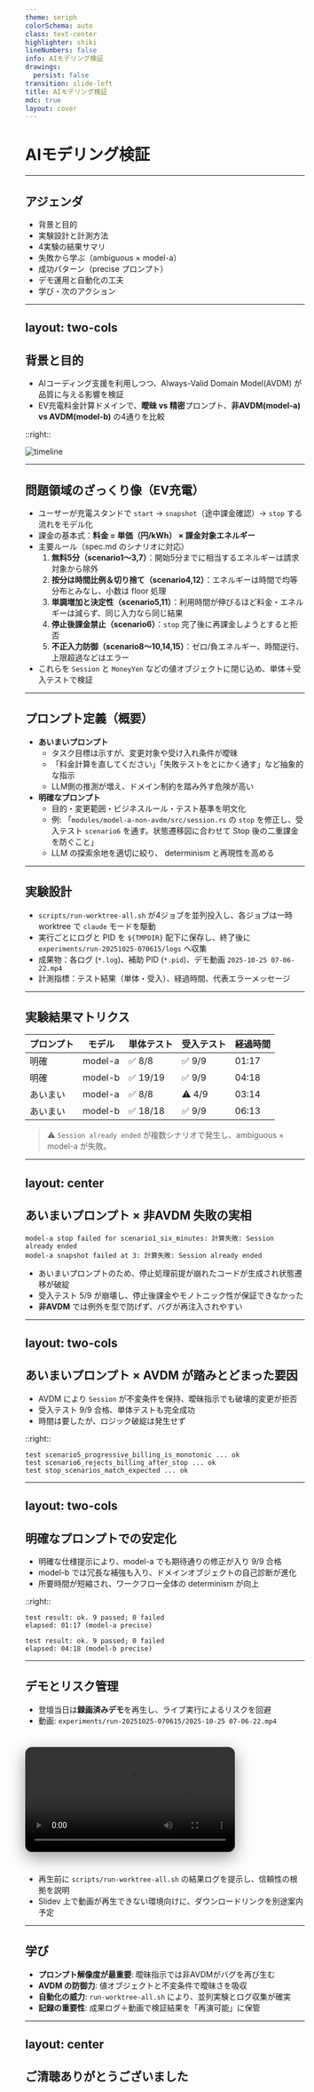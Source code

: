 ```yaml
---
theme: seriph
colorSchema: auto
class: text-center
highlighter: shiki
lineNumbers: false
info: AIモデリング検証
drawings:
  persist: false
transition: slide-left
title: AIモデリング検証
mdc: true
layout: cover
---
```


# AIモデリング検証

---

## アジェンダ

- 背景と目的
- 実験設計と計測方法
- 4実験の結果サマリ
- 失敗から学ぶ（ambiguous × model-a）
- 成功パターン（precise プロンプト）
- デモ運用と自動化の工夫
- 学び・次のアクション

---
layout: two-cols
---
## 背景と目的

- AIコーディング支援を利用しつつ、Always-Valid Domain Model(AVDM) が品質に与える影響を検証
- EV充電料金計算ドメインで、**曖昧 vs 精密**プロンプト、**非AVDM(model-a) vs AVDM(model-b)** の4通りを比較

::right::

![timeline](https://dummyimage.com/480x300/1f2933/ffffff&text=AI+Modeling+Verification)

---

## 問題領域のざっくり像（EV充電）

- ユーザーが充電スタンドで `start` → `snapshot`（途中課金確認）→ `stop` する流れをモデル化
- 課金の基本式：**料金 = 単価（円/kWh） × 課金対象エネルギー**
- 主要ルール（spec.md のシナリオに対応）
  1. **無料5分（scenario1〜3,7）**：開始5分までに相当するエネルギーは請求対象から除外
  2. **按分は時間比例＆切り捨て（scenario4,12）**：エネルギーは時間で均等分布とみなし、小数は floor 処理
  3. **単調増加と決定性（scenario5,11）**：利用時間が伸びるほど料金・エネルギーは減らず、同じ入力なら同じ結果
  4. **停止後課金禁止（scenario6）**：`stop` 完了後に再課金しようとすると拒否
  5. **不正入力防御（scenario8〜10,14,15）**：ゼロ/負エネルギー、時間逆行、上限超過などはエラー
- これらを `Session` と `MoneyYen` などの値オブジェクトに閉じ込め、単体＋受入テストで検証

---

## プロンプト定義（概要）

- **あいまいプロンプト**
  - タスク目標は示すが、変更対象や受け入れ条件が曖昧
  - 「料金計算を直してください」「失敗テストをとにかく通す」など抽象的な指示
  - LLM側の推測が増え、ドメイン制約を踏み外す危険が高い
- **明確なプロンプト**
  - 目的・変更範囲・ビジネスルール・テスト基準を明文化
  - 例: 「`modules/model-a-non-avdm/src/session.rs` の `stop` を修正し、受入テスト `scenario6` を通す。状態遷移図に合わせて Stop 後の二重課金を防ぐこと」
  - LLM の探索余地を適切に絞り、 determinism と再現性を高める

---

## 実験設計

- `scripts/run-worktree-all.sh` が4ジョブを並列投入し、各ジョブは一時 worktree で `claude` モードを駆動
- 実行ごとにログと PID を `${TMPDIR}` 配下に保存し、終了後に `experiments/run-20251025-070615/logs` へ収集
- 成果物：各ログ (`*.log`)、補助 PID (`*.pid`)、デモ動画 `2025-10-25 07-06-22.mp4`
- 計測指標：テスト結果（単体・受入）、経過時間、代表エラーメッセージ

---

## 実験結果マトリクス

| プロンプト | モデル | 単体テスト | 受入テスト | 経過時間 |
|-------| --- | --- | --- | --- |
| 明確    | model-a | ✅ 8/8 | ✅ 9/9 | 01:17 |
| 明確    | model-b | ✅ 19/19 | ✅ 9/9 | 04:18 |
| あいまい  | model-a | ✅ 8/8 | ⚠️ 4/9 | 03:14 |
| あいまい  | model-b | ✅ 18/18 | ✅ 9/9 | 06:13 |

> ⚠️ `Session already ended` が複数シナリオで発生し、ambiguous × model-a が失敗。

---
layout: center
---

## あいまいプロンプト × 非AVDM 失敗の実相

```
model-a stop failed for scenario1_six_minutes: 計算失敗: Session already ended
model-a snapshot failed at 3: 計算失敗: Session already ended
```

- あいまいプロンプトのため、停止処理前提が崩れたコードが生成され状態遷移が破綻
- 受入テスト 5/9 が崩壊し、停止後課金やモノトニック性が保証できなかった
- **非AVDM** では例外を型で防げず、バグが再注入されやすい

---
layout: two-cols
---
## あいまいプロンプト × AVDM が踏みとどまった要因

- AVDM により `Session` が不変条件を保持、曖昧指示でも破壊的変更が拒否
- 受入テスト 9/9 合格、単体テストも完全成功
- 時間は要したが、ロジック破綻は発生せず

::right::
```text
test scenario5_progressive_billing_is_monotonic ... ok
test scenario6_rejects_billing_after_stop ... ok
test stop_scenarios_match_expected ... ok
```

---
layout: two-cols
---

## 明確なプロンプトでの安定化

- 明確な仕様提示により、model-a でも期待通りの修正が入り 9/9 合格
- model-b では冗長な補強も入り、ドメインオブジェクトの自己診断が進化
- 所要時間が短縮され、ワークフロー全体の determinism が向上

::right::
```text
test result: ok. 9 passed; 0 failed
elapsed: 01:17 (model-a precise)

test result: ok. 9 passed; 0 failed
elapsed: 04:18 (model-b precise)
```

---

## デモとリスク管理

- 登壇当日は**録画済みデモ**を再生し、ライブ実行によるリスクを回避
- 動画: `experiments/run-20251025-070615/2025-10-25 07-06-22.mp4`

<video src="../experiments/run-20251025-070615/2025-10-25 07-06-22.mp4" controls style="width: 75%; margin: 1.5rem auto; border-radius: 12px; box-shadow: 0 10px 30px rgba(0,0,0,0.4);"></video>

- 再生前に `scripts/run-worktree-all.sh` の結果ログを提示し、信頼性の根拠を説明
- Slidev 上で動画が再生できない環境向けに、ダウンロードリンクを別途案内予定

---

## 学び

- **プロンプト解像度が最重要**: 曖昧指示では非AVDMがバグを再び生む
- **AVDM の防御力**: 値オブジェクトと不変条件で曖昧さを吸収
- **自動化の威力**: `run-worktree-all.sh` により、並列実験とログ収集が確実
- **記録の重要性**: 成果ログ＋動画で検証結果を「再演可能」に保管

---
layout: center
---

## ご清聴ありがとうございました
